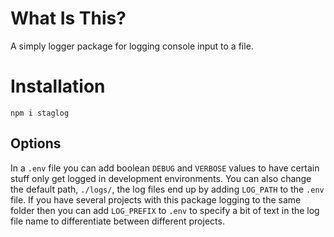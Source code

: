 # What Is This?
A simply logger package for logging console input to a file.

# Installation
`npm i staglog`
## Options
In a `.env` file you can add boolean `DEBUG` and `VERBOSE` values to have certain stuff only get logged in development environments.
You can also change the default path, `./logs/`, the log files end up by adding `LOG_PATH` to the `.env` file.
If you have several projects with this package logging to the same folder then you can add `LOG_PREFIX` to `.env` to specify a bit of text in the log file name to differentiate between different projects.